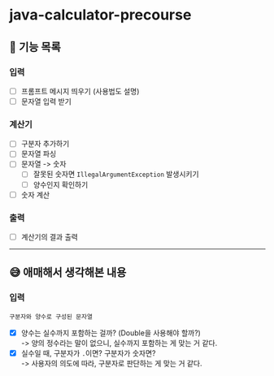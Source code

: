 # java-calculator-precourse

## 🌈 기능 목록
### 입력
- [ ] 프롬프트 메시지 띄우기 (사용법도 설명)
- [ ] 문자열 입력 받기

### 계산기
- [ ] 구분자 추가하기
- [ ] 문자열 파싱
- [ ] 문자열 -> 숫자
  - [ ] 잘못된 숫자면 `IllegalArgumentException` 발생시키기
  - [ ] 양수인지 확인하기
- [ ] 숫자 계산

### 출력
- [ ] 계산기의 결과 출력

---

## 😅 애매해서 생각해본 내용
### 입력
`구분자와 양수로 구성된 문자열`
- [x] 양수는 실수까지 포함하는 걸까? (Double을 사용해야 할까?)<br>
  -> 양의 정수라는 말이 없으니, 실수까지 포함하는 게 맞는 거 같다.
- [x] 실수일 때, 구분자가 `.`이면? 구분자가 숫자면?<br>
  -> 사용자의 의도에 따라, 구분자로 판단하는 게 맞는 거 같다.<br>

